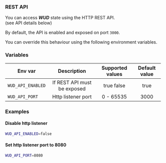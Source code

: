 ### REST API

You can access _**WUD**_ state using the HTTP REST API. \
(see API details below)

By default, the API is enabled and exposed on port `3000`.

You can override this behaviour using the following environment variables.
### Variables

| Env var               | Description                   | Supported values | Default value  |
| --------------------- |:-----------------------------:|:----------------:|:--------------:| 
| ```WUD_API_ENABLED``` | If REST API must be exposed   | true false       | true           |
| ```WUD_API_PORT```    | Http listener port            | 0 - 65535        | 3000           |


### Examples

#### Disable http listener
```bash
WUD_API_ENABLED=false
```

#### Set http listener port to 8080
```bash
WUD_API_PORT=8080
```

